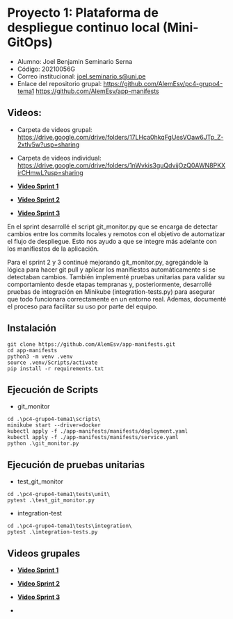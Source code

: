 # Proyecto 1: Plataforma de despliegue continuo local (Mini-GitOps)

* Alumno: Joel Benjamin Seminario Serna
* Código: 20210056G
* Correo institucional: joel.seminario.s@uni.pe
* Enlace del repositorio grupal: https://github.com/AlemEsv/pc4-grupo4-tema1
https://github.com/AlemEsv/app-manifests
## Videos:
* Carpeta de videos grupal: https://drive.google.com/drive/folders/17LHca0hkqFgUesVOaw6JTp_Z-2xtlv5w?usp=sharing
  
* Carpeta de videos individual: https://drive.google.com/drive/folders/1nWvkis3guQdvijOzQ0AWN8PKXirCHmwL?usp=sharing
  
- [**Video Sprint 1**](https://drive.google.com/file/d/1-30PtTELNW6knPTHX6XkzuL55M5NAowj/view?usp=sharing)

- [**Video Sprint 2**](https://drive.google.com/file/d/1qTVA4tNJcs28HX3VMUCkSAreZabxeLB3/view?usp=sharing)

- [**Video Sprint 3**](https://drive.google.com/file/d/1zNo3TUqEw7CRpQc2WXZ7LAFjyRJsdEKS/view?usp=sharing)

En el sprint desarrollé el script git_monitor.py que se encarga de detectar cambios entre los commits locales y remotos con el objetivo de automatizar el flujo de despliegue. Esto nos ayudo a que se integre más adelante con los manifiestos de la aplicación.

Para el sprint 2 y 3 continué mejorando git_monitor.py, agregándole la lógica para hacer git pull y aplicar los manifiestos automáticamente si se detectaban cambios. También implementé pruebas unitarias para validar su comportamiento desde etapas tempranas y, posteriormente, desarrollé pruebas de integración en Minikube (integration-tests.py) para asegurar que todo funcionara correctamente en un entorno real. Ademas, documenté el proceso para facilitar su uso por parte del equipo.

## Instalación

``` 
git clone https://github.com/AlemEsv/app-manifests.git
cd app-manifests
python3 -m venv .venv
source .venv/Scripts/activate
pip install -r requirements.txt
```

## Ejecución de Scripts

* git_monitor
``` 
cd .\pc4-grupo4-tema1\scripts\
minikube start --driver=docker
kubectl apply -f ./app-manifests/manifests/deployment.yaml
kubectl apply -f ./app-manifests/manifests/service.yaml
python .\git_monitor.py
``` 
## Ejecución de pruebas unitarias

* test_git_monitor
``` 
cd .\pc4-grupo4-tema1\tests\unit\
pytest .\test_git_monitor.py
``` 

* integration-test 
``` 
cd .\pc4-grupo4-tema1\tests\integration\
pytest .\integration-tests.py
``` 


## Videos grupales

- [**Video Sprint 1**](https://drive.google.com/file/d/1RCYpoSqdk2u3IU5WEPXr7lNXgw5CSirs/view?usp=sharing)

- [**Video Sprint 2**](https://drive.google.com/file/d/1XCiLPSQDIrydoPC9nj7fgx0n35-fumKQ/view?usp=sharing)

- [**Video Sprint 3**](https://drive.google.com/file/d/1-Z0oBtFXMEhAb5o0QYTvQhvlcvZfD968/view?usp=sharing)
- 
